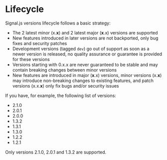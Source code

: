 # Lifecycle

Signal.js versions lifecycle follows a basic strategy:

* The 2 latest minor (x.**x**) and 2 latest major (**x**.x) versions are supported
* New features introduced in later versions are not backported, only bug fixes and security patches
* Development versions (tagged `dev`) go out of support as soon as a newer version is released, no quality assurance or guarantee is provided for these versions
* Versions starting with 0.x.x are never guaranteed to be stable and may contain breaking changes between minor versions
* New features are introduced in major (**x**.x) versions, minor versions (x.**x**) may introduce non-breaking changes to existing features, and patch versions (x.x.**x**) only fix bugs and/or security issues

If you have, for example, the following list of versions:

* 2.1.0
* 2.0.1
* 2.0.0
* 1.3.2
* 1.3.1
* 1.3.0
* 1.2.2
* 1.2.1

Only versions 2.1.0, 2.0.1 and 1.3.2 are supported.
